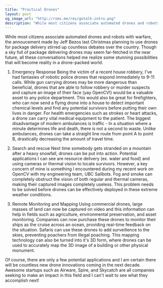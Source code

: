```yaml
---
title: "Practical Drones"
layout: post
og_image_url: "http://rsms.me/res/gotalk-intro.png"
description: "While most citizens associate automated drones and robots with warfare, the annoucement made by Jeff Bezos last Christmas planning to use drones... (cont'd)"
---
```


While most citizens associate automated drones and robots with warfare, the annoucement made by Jeff Bezos last Christmas planning to use drones for package delivery stirred up countless debates over the country. Though a sky full of package delivering drones may seem far-fetched in the near future, all these conversations helped me realize some stunning possibilities that will become reality in a drone-packed world.

1. Emergency Response
Being the victim of a recent house robbery, I've had fantasies of robotic police drones that respond immediately to 9-11 calls. While gun carrying drones may be more dangerous than beneficial, drones that are able to follow robbery or murder suspects and capture an image of their face (yay OpenCV!) would be a valuable asset to any police department. This would also be great for firefighters, who can now send a flying drone into a house to detect important chemical levels and find any potential survivors before putting their own lives in danger. For health emergencies such as strokes or heart attacks, a drone can carry vital medical equipment to the patient. The biggest disadvantage of modern ambulances is traffic - In a situation where a minute determines life and death, there is not a second to waste. Unlike ambulances, drones can take a straight line route from point A to point B, drastically decreasing the amount of travel time.

2. Search and rescue
Next time somebody gets stranded on a mountain after a heavy snowfall, drones can be put into action. Potential applications I can see are resource delivery (ex. water and food) and using cameras or thermal vision to locate survivors. However, a key concern of mine is something I encountered during my recent work on OpenCV with my engineering team, UBC Sailbots. Fog and smoke can completely obstruct the vision of both regular and thermal cameras, making their captured images completely useless. This problem needs to be solved before drones can be effectively deployed in these extreme weather conditions.

3. Remote Monitoring and Mapping
Using commercial drones, large masses of land can now be captured on video and this information can help in fields such as agriculture, environmental preservation, and asset monitoring. Companies can now purchase these drones to monitor their ships as the cruise across an ocean, providing real-time feedback on the situation. Safaris can use these drones to add surveillence to the skies, preventing poachers from illegal poaching. This mapping technology can also be turned into it's 3D form, where drones can be used to accurately map the 3D image of a building or other physical monument.

Of course, there are only a few potential applications and I am certain there will be countless new drone innovations coming in the next decade. Awesome startups such as Airware, Spire, and Skycatch are all companies seeking to make an impact in this field and I can't wait to see what they accomplish next!
